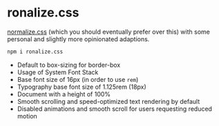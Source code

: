 # ronalize.css

[normalize.css](https://github.com/necolas/normalize.css) (which you should eventually prefer over this) with some personal and slightly more opinionated adaptions.

```sh
npm i ronalize.css
```

- Default to box-sizing for border-box
- Usage of System Font Stack
- Base font size of 16px (in order to use `rem`)
- Typography base font size of 1.125rem (18px)
- Document with a height of 100%
- Smooth scrolling and speed-optimized text rendering by default
- Disabled animations and smooth scroll for users requesting reduced motion
